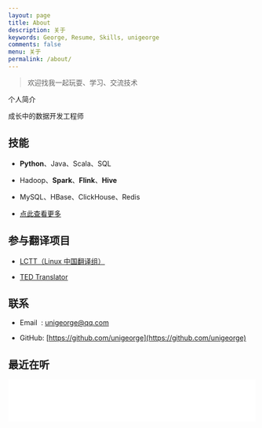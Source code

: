 ```yaml
---
layout: page
title: About
description: 关于
keywords: George, Resume, Skills, unigeorge
comments: false
menu: 关于
permalink: /about/
---
```


> 欢迎找我一起玩耍、学习、交流技术

个人简介

成长中的数据开发工程师

## 技能

- **Python**、Java、Scala、SQL

- Hadoop、**Spark**、**Flink**、**Hive**

- MySQL、HBase、ClickHouse、Redis

- [点此查看更多](/images/pages/about/技能.svg)

## 参与翻译项目

- [LCTT（Linux 中国翻译组）](https://linux.cn/lctt/unigeorge)

- [TED Translator](https://www.ted.com/profiles/30267943/translator)

## 联系

- Email&nbsp;&nbsp;: [unigeorge@qq.com](http://mail.qq.com/cgi-bin/qm_share?t=qm_mailme&email=cUBEQERHSUFAQUExAABfEh4c)

- GitHub: [https://github.com/unigeorge](https://github.com/unigeorge)

## 最近在听

<iframe src="//music.163.com/outchain/player?type=2&id=486806&auto=0&height=66" frameborder="0" width="100%" height="86px" ></iframe>
